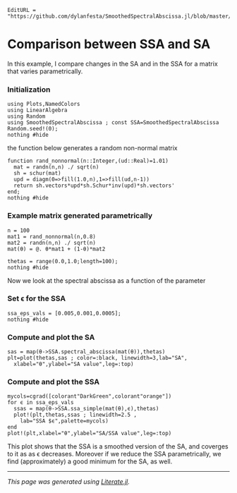 ```@meta
EditURL = "https://github.com/dylanfesta/SmoothedSpectralAbscissa.jl/blob/master/examples/01_show_ssa.jl"
```

# Comparison between SSA and SA

In this example, I compare changes in the SA and in the SSA for a matrix that varies
parametrically.

### Initialization

```@example 01_show_ssa
using Plots,NamedColors
using LinearAlgebra
using Random
using SmoothedSpectralAbscissa ; const SSA=SmoothedSpectralAbscissa
Random.seed!(0);
nothing #hide
```

the function below generates a random non-normal matrix

```@example 01_show_ssa
function rand_nonnormal(n::Integer,(ud::Real)=1.01)
  mat = randn(n,n) ./ sqrt(n)
  sh = schur(mat)
  upd = diagm(0=>fill(1.0,n),1=>fill(ud,n-1))
  return sh.vectors*upd*sh.Schur*inv(upd)*sh.vectors'
end;
nothing #hide
```

### Example matrix generated  parametrically

```@example 01_show_ssa
n = 100
mat1 = rand_nonnormal(n,0.8)
mat2 = randn(n,n) ./ sqrt(n)
mat(θ) = @. θ*mat1 + (1-θ)*mat2

thetas = range(0.0,1.0;length=100);
nothing #hide
```

Now we look at the spectral abscissa as a function of the parameter

### Set ϵ for the SSA

```@example 01_show_ssa
ssa_eps_vals = [0.005,0.001,0.0005];
nothing #hide
```

### Compute and plot the SA

```@example 01_show_ssa
sas = map(θ->SSA.spectral_abscissa(mat(θ)),thetas)
plt=plot(thetas,sas ; color=:black, linewidth=3,lab="SA",
  xlabel="θ",ylabel="SA value",leg=:top)
```

### Compute and plot the SSA

```@example 01_show_ssa
mycols=cgrad([colorant"DarkGreen",colorant"orange"])
for ϵ in ssa_eps_vals
  ssas = map(θ->SSA.ssa_simple(mat(θ),ϵ),thetas)
  plot!(plt,thetas,ssas ; linewidth=2.5 ,
    lab="SSA $ϵ",palette=mycols)
end
plot!(plt,xlabel="θ",ylabel="SA/SSA value",leg=:top)
```

This plot shows that the SSA is a smoothed version of the SA, and
coverges to it as as ϵ decreases.
Moreover if we reduce the SSA parametrically, we find (approximately) a good minimum for
the SA, as well.

---

*This page was generated using [Literate.jl](https://github.com/fredrikekre/Literate.jl).*

